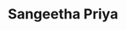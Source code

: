 ---
title: "Sangeetha Priya"
link: https://www.sangeethapriya.org/homepage.php
description: "Priceless source for fans sharing live recordings"
---